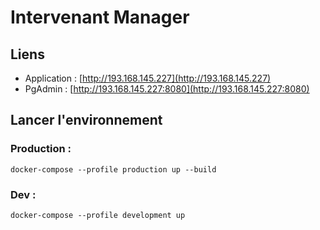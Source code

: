 # Intervenant Manager

## Liens
- Application : [http://193.168.145.227](http://193.168.145.227)
- PgAdmin : [http://193.168.145.227:8080](http://193.168.145.227:8080)


## Lancer l'environnement

### Production :
```
docker-compose --profile production up --build
```
### Dev :
```
docker-compose --profile development up
```

